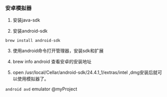 ### 安卓模拟器

1. 安装java-sdk

2. 安装android-sdk

`brew install android-sdk`

3. 使用android命令打开管理器，安装sdk和扩展

4. brew info android 查看安卓的安装地址

5. open /usr/local/Cellar/android-sdk/24.4.1_1/extras/intel ,dmg安装后就可以使用模拟器了。

`android avd`
emulator @myProject





